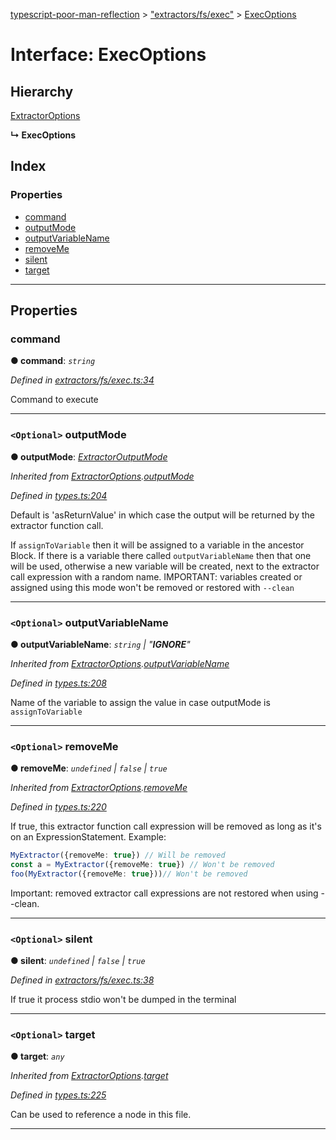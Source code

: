 [typescript-poor-man-reflection](../README.md) > ["extractors/fs/exec"](../modules/_extractors_fs_exec_.md) > [ExecOptions](../interfaces/_extractors_fs_exec_.execoptions.md)

# Interface: ExecOptions

## Hierarchy

 [ExtractorOptions](_types_.extractoroptions.md)

**↳ ExecOptions**

## Index

### Properties

* [command](_extractors_fs_exec_.execoptions.md#command)
* [outputMode](_extractors_fs_exec_.execoptions.md#outputmode)
* [outputVariableName](_extractors_fs_exec_.execoptions.md#outputvariablename)
* [removeMe](_extractors_fs_exec_.execoptions.md#removeme)
* [silent](_extractors_fs_exec_.execoptions.md#silent)
* [target](_extractors_fs_exec_.execoptions.md#target)

---

## Properties

<a id="command"></a>

###  command

**● command**: *`string`*

*Defined in [extractors/fs/exec.ts:34](https://github.com/cancerberoSgx/typescript-poor-man-reflection/blob/2b5b97c/src/extractors/fs/exec.ts#L34)*

Command to execute

___
<a id="outputmode"></a>

### `<Optional>` outputMode

**● outputMode**: *[ExtractorOutputMode](../modules/_types_.md#extractoroutputmode)*

*Inherited from [ExtractorOptions](_types_.extractoroptions.md).[outputMode](_types_.extractoroptions.md#outputmode)*

*Defined in [types.ts:204](https://github.com/cancerberoSgx/typescript-poor-man-reflection/blob/2b5b97c/src/types.ts#L204)*

Default is 'asReturnValue' in which case the output will be returned by the extractor function call.

If `assignToVariable` then it will be assigned to a variable in the ancestor Block. If there is a variable there called `outputVariableName` then that one will be used, otherwise a new variable will be created, next to the extractor call expression with a random name. IMPORTANT: variables created or assigned using this mode won't be removed or restored with `--clean`

___
<a id="outputvariablename"></a>

### `<Optional>` outputVariableName

**● outputVariableName**: *`string` \| "__IGNORE__"*

*Inherited from [ExtractorOptions](_types_.extractoroptions.md).[outputVariableName](_types_.extractoroptions.md#outputvariablename)*

*Defined in [types.ts:208](https://github.com/cancerberoSgx/typescript-poor-man-reflection/blob/2b5b97c/src/types.ts#L208)*

Name of the variable to assign the value in case outputMode is `assignToVariable`

___
<a id="removeme"></a>

### `<Optional>` removeMe

**● removeMe**: *`undefined` \| `false` \| `true`*

*Inherited from [ExtractorOptions](_types_.extractoroptions.md).[removeMe](_types_.extractoroptions.md#removeme)*

*Defined in [types.ts:220](https://github.com/cancerberoSgx/typescript-poor-man-reflection/blob/2b5b97c/src/types.ts#L220)*

If true, this extractor function call expression will be removed as long as it's on an ExpressionStatement. Example:

```ts
MyExtractor({removeMe: true}) // Will be removed
const a = MyExtractor({removeMe: true}) // Won't be removed
foo(MyExtractor({removeMe: true}))// Won't be removed
```

Important: removed extractor call expressions are not restored when using --clean.

___
<a id="silent"></a>

### `<Optional>` silent

**● silent**: *`undefined` \| `false` \| `true`*

*Defined in [extractors/fs/exec.ts:38](https://github.com/cancerberoSgx/typescript-poor-man-reflection/blob/2b5b97c/src/extractors/fs/exec.ts#L38)*

If true it process stdio won't be dumped in the terminal

___
<a id="target"></a>

### `<Optional>` target

**● target**: *`any`*

*Inherited from [ExtractorOptions](_types_.extractoroptions.md).[target](_types_.extractoroptions.md#target)*

*Defined in [types.ts:225](https://github.com/cancerberoSgx/typescript-poor-man-reflection/blob/2b5b97c/src/types.ts#L225)*

Can be used to reference a node in this file.

___

